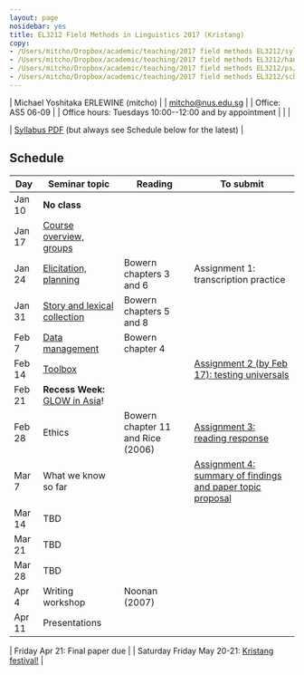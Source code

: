 ```yaml
---
layout: page
nosidebar: yes
title: EL3212 Field Methods in Linguistics 2017 (Kristang)
copy:
- /Users/mitcho/Dropbox/academic/teaching/2017 field methods EL3212/syllabus/syllabus.pdf
- /Users/mitcho/Dropbox/academic/teaching/2017 field methods EL3212/handouts/handout*.pdf
- /Users/mitcho/Dropbox/academic/teaching/2017 field methods EL3212/ps/assignment*.pdf
- /Users/mitcho/Dropbox/academic/teaching/2017 field methods EL3212/schedule.pdf
---
```


| Michael Yoshitaka ERLEWINE (mitcho) |
| <a href='mailto:mitcho@nus.edu.sg'>mitcho@nus.edu.sg</a> |
| Office: AS5 06-09 |
| Office hours: Tuesdays 10:00--12:00 and by appointment |
| |

| [Syllabus PDF](syllabus.pdf) (but always see Schedule below for the latest) |

## Schedule

| Day | Seminar topic | Reading | To submit |
|-----|-------|---------|-----------|
| Jan 10 | **No class** | | |
| Jan 17 | [Course overview, groups](handout01.pdf) | | |
| Jan 24 | [Elicitation, planning](handout02.pdf) | Bowern chapters 3 and 6 | Assignment 1: transcription practice |
| Jan 31 | [Story and lexical collection](handout03.pdf) | Bowern chapters 5 and 8 | |
| Feb 7 | [Data management](handout04.pdf) | Bowern chapter 4 | |
| Feb 14 | [Toolbox](handout05.pdf) | | [Assignment 2 (by Feb 17): testing universals](assignment2.pdf) |
| Feb 21 | **Recess Week:** [GLOW in Asia](https://lingconf.com/glowinasia2017)! | | |
| Feb 28 | Ethics | Bowern chapter 11 and Rice (2006) | [Assignment 3: reading response](assignment3.pdf) |
| Mar 7 | What we know so far | | [Assignment 4: summary of findings and paper topic proposal](handout06.pdf) |
| Mar 14 | TBD | | |
| Mar 21 | TBD | | |
| Mar 28 | TBD | | |
| Apr 4 | Writing workshop | Noonan (2007) | |
| Apr 11 | Presentations | | |

| Friday Apr 21: Final paper due |
| Saturday Friday May 20-21: [Kristang festival!](http://festa.kristang.com/) |
